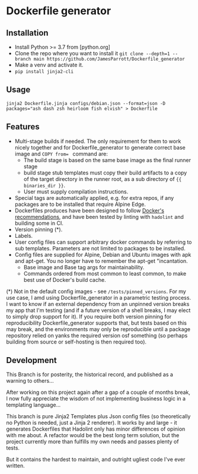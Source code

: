 # Dockerfile generator

## Installation
 - Install Python >= 3.7 from [python.org]
 - Clone the repo where you want to install it `git clone --depth=1 --branch main https://github.com/JamesParrott/Dockerfile_generator`
 - Make a venv and activate it.
 - `pip install jinja2-cli`

## Usage
`jinja2 Dockerfile.jinja configs/debian.json --format=json -D packages="ash dash zsh heirloom fish elvish" > Dockerfile`

## Features
 - Multi-stage builds if needed.  The only requirement for them to work nicely together and for Dockerfile_generator to generate  correct base image and `COPY from= ` command are: 
   - The build stage is based on the same base image as the final
     runner stage
   - build stage stub templates must copy their build artifacts to a copy of the target directory in the runner root, as a sub directory of `{{ binaries_dir }}`.
   - User must supply compilation instructions.
 - Special tags are automatically applied, e.g. for extra repos, if any packages are to be installed that require Alpine Edge. 
 - Dockerfiles produces have been designed to follow [Docker's recommendations](https://docs.docker.com/develop/develop-images/guidelines/), and have been tested by linting with `hadolint` and building some in CI.
 - Version pinning (*).
 - Labels.
 - User config files can support arbitrary docker commands by referring to sub templates.  Parameters are not limited to packages to be installed.
 - Config files are supplied for Alpine, Debian and Ubuntu images with apk and apt-get.  You no longer have to remember the
 apt-get "incantation.
   - Base image and Base tag args for maintainability.
   - Commands ordered from most common to least common, to make
     best use of Docker's build cache.

(*) Not in the default config images - see `/tests/pinned_versions`.  For my use case, I amd using Dockerfile_generator in a parametric testing process.  I want to know if an external dependency from an unpinned version breaks my app that I'm testing (and if a future version of a shell breaks, I may elect to simply drop support for it).  If you require both version pinning for reproducibility Dockerfile_generator supports that, but tests
based on this may break, and the environments may only be reproducible until a package repository relied on yanks the required version osf something (so perhaps building from source or self-hosting is then required too).

## Development
This Branch is for posterity, the historical record, and published as a warning to others...

After working on this project again after a gap of a couple of months break, I now fully appreciate the wisdom of not implementing business logic in a templating language...  

This branch is pure Jinja2 Templates plus Json config files (so theoretically no Python is needed, just a Jinja 2 renderer).  It works by and large - it generates Dockerfiles that Hadolint only has minor differences of opinion with me about.  A refactor would be the best long term solution, but the project currently more than fulfills my own needs and passes plenty of tests.

But it contains the hardest to maintain, and outright ugliest code I've ever written.